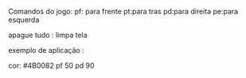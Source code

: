Comandos do jogo:
pf: para frente 
pt:para tras
pd:para direita
pe:para esquerda

apague tudo : limpa tela


exemplo de aplicação :

cor: #4B0082 pf 50 pd 90
